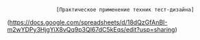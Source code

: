                     [Практическое применение техник тест-дизайна]
                    
(https://docs.google.com/spreadsheets/d/18dQzGfAnBI-m2wYDPy3HjgYiX8vQq9p3Ql67dC5kEqs/edit?usp=sharing)
